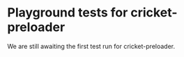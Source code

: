 # Playground tests for cricket-preloader
We are still awaiting the first test run for cricket-preloader.
